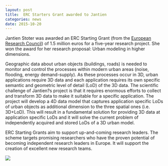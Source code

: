 ```yaml
---
layout: post
title:  ERC Starters Grant awarded to Jantien
categories: news
date: 2015-10-20
---
```


Jantien Stoter was awarded an ERC Starting Grant (from the [European Research Council](http://erc.europa.eu/starting-grants)) of 1.5 million euros for a five-year research project. She won the award for her research proposal: Urban modeling in higher dimensions.

Geographic data about urban objects (buildings, roads) is needed to monitor and control the processes within modern urban areas (noise, flooding, energy demand-supply). As these processes occur in 3D, urban applications require 3D data and each application requires its own
specific semantic and geometric level of detail (LoD) of the 3D data. The scientific challenge of Jantien?s project is that it requires
enormous efforts to collect and transform 3D data to make it suitable for a specific application. The project will develop a 4D data model
that captures application specific LoDs of urban objects as additional dimension to the three spatial ones (i.e. 3D+LoD). This will result in
a fundamental solution for providing 3D data at application specific LoDs and it will solve the current problem of independently acquired
and stored LoDs of a 3D urban model.

ERC Starting Grants aim to support up-and-coming research leaders. The scheme targets promising researchers who have the proven potential of becoming independent research leaders in Europe. It will support the creation of excellent new research teams.

<img src="{{ site.baseurl }}/img/2015/erc.png"/>
